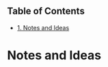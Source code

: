 <div id="table-of-contents">
<h2>Table of Contents</h2>
<div id="text-table-of-contents">
<ul>
<li><a href="#org85f99dc">1. Notes and Ideas</a></li>
</ul>
</div>
</div>


<a id="org85f99dc"></a>

# Notes and Ideas

